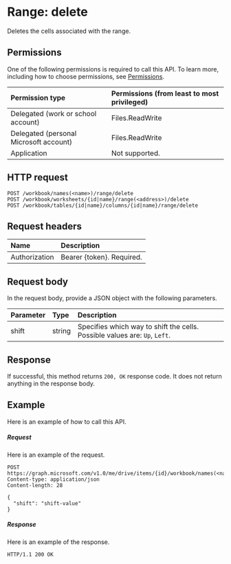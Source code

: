 # Range: delete

Deletes the cells associated with the range.
## Permissions
One of the following permissions is required to call this API. To learn more, including how to choose permissions, see [Permissions](../../../concepts/permissions_reference.md).

|Permission type      | Permissions (from least to most privileged)              | 
|:--------------------|:---------------------------------------------------------| 
|Delegated (work or school account) | Files.ReadWrite    | 
|Delegated (personal Microsoft account) | Files.ReadWrite    | 
|Application | Not supported. | 

## HTTP request
<!-- { "blockType": "ignored" } -->
```http
POST /workbook/names(<name>)/range/delete
POST /workbook/worksheets/{id|name}/range(<address>)/delete
POST /workbook/tables/{id|name}/columns/{id|name}/range/delete

```
## Request headers
| Name       | Description|
|:---------------|:----------|
| Authorization  | Bearer {token}. Required. |


## Request body
In the request body, provide a JSON object with the following parameters.

| Parameter	   | Type	|Description|
|:---------------|:--------|:----------|
|shift|string|Specifies which way to shift the cells.  Possible values are: `Up`, `Left`.|

## Response

If successful, this method returns `200, OK` response code. It does not return anything in the response body.

## Example
Here is an example of how to call this API.
##### Request
Here is an example of the request.
<!-- {
  "blockType": "request",
  "name": "range_delete"
}-->
```http
POST https://graph.microsoft.com/v1.0/me/drive/items/{id}/workbook/names(<name>)/range/delete
Content-type: application/json
Content-length: 28

{
  "shift": "shift-value"
}
```

##### Response
Here is an example of the response. 
<!-- {
  "blockType": "response",
  "truncated": true,
  "@odata.type": "microsoft.graph.none"
} -->
```http
HTTP/1.1 200 OK
```

<!-- uuid: 8fcb5dbc-d5aa-4681-8e31-b001d5168d79
2015-10-25 14:57:30 UTC -->
<!-- {
  "type": "#page.annotation",
  "description": "Range: delete",
  "keywords": "",
  "section": "documentation",
  "tocPath": ""
}-->